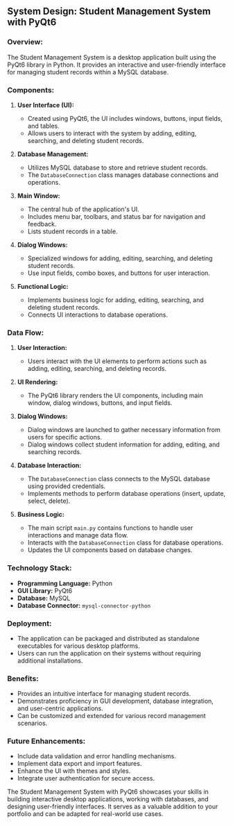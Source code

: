 ## System Design: Student Management System with PyQt6

### Overview:

The Student Management System is a desktop application built using the PyQt6 library in Python. It provides an interactive and user-friendly interface for managing student records within a MySQL database.

### Components:

1. **User Interface (UI):**
   - Created using PyQt6, the UI includes windows, buttons, input fields, and tables.
   - Allows users to interact with the system by adding, editing, searching, and deleting student records.

2. **Database Management:**
   - Utilizes MySQL database to store and retrieve student records.
   - The `DatabaseConnection` class manages database connections and operations.

3. **Main Window:**
   - The central hub of the application's UI.
   - Includes menu bar, toolbars, and status bar for navigation and feedback.
   - Lists student records in a table.

4. **Dialog Windows:**
   - Specialized windows for adding, editing, searching, and deleting student records.
   - Use input fields, combo boxes, and buttons for user interaction.

5. **Functional Logic:**
   - Implements business logic for adding, editing, searching, and deleting student records.
   - Connects UI interactions to database operations.

### Data Flow:

1. **User Interaction:**
   - Users interact with the UI elements to perform actions such as adding, editing, searching, and deleting records.

2. **UI Rendering:**
   - The PyQt6 library renders the UI components, including main window, dialog windows, buttons, and input fields.

3. **Dialog Windows:**
   - Dialog windows are launched to gather necessary information from users for specific actions.
   - Dialog windows collect student information for adding, editing, and searching records.

4. **Database Interaction:**
   - The `DatabaseConnection` class connects to the MySQL database using provided credentials.
   - Implements methods to perform database operations (insert, update, select, delete).

5. **Business Logic:**
   - The main script `main.py` contains functions to handle user interactions and manage data flow.
   - Interacts with the `DatabaseConnection` class for database operations.
   - Updates the UI components based on database changes.

### Technology Stack:

- **Programming Language:** Python
- **GUI Library:** PyQt6
- **Database:** MySQL
- **Database Connector:** `mysql-connector-python`

### Deployment:

- The application can be packaged and distributed as standalone executables for various desktop platforms.
- Users can run the application on their systems without requiring additional installations.

### Benefits:

- Provides an intuitive interface for managing student records.
- Demonstrates proficiency in GUI development, database integration, and user-centric applications.
- Can be customized and extended for various record management scenarios.

### Future Enhancements:

- Include data validation and error handling mechanisms.
- Implement data export and import features.
- Enhance the UI with themes and styles.
- Integrate user authentication for secure access.

The Student Management System with PyQt6 showcases your skills in building interactive desktop applications, working with databases, and designing user-friendly interfaces. It serves as a valuable addition to your portfolio and can be adapted for real-world use cases.